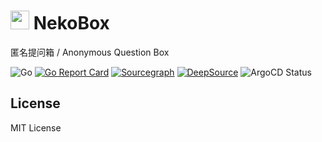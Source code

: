 # <img src="https://nekobox-public.oss-cn-hangzhou.aliyuncs.com/images/Neko.png" width=30px/> NekoBox

匿名提问箱 / Anonymous Question Box

![Go](https://github.com/NekoWheel/NekoBox/workflows/Go/badge.svg) [![Go Report Card](https://goreportcard.com/badge/github.com/NekoWheel/NekoBox)](https://goreportcard.com/report/github.com/NekoWheel/NekoBox) [![Sourcegraph](https://img.shields.io/badge/view%20on-Sourcegraph-brightgreen.svg?logo=sourcegraph)](https://sourcegraph.com/github.com/NekoWheel/NekoBox) [![DeepSource](https://deepsource.io/gh/NekoWheel/NekoBox.svg/?label=active+issues&token=7nuU5C-4QG3CP_5g9qFf3Bl9)](https://deepsource.io/gh/NekoWheel/NekoBox/?ref=repository-badge) ![ArgoCD Status](https://cd.app.n3ko.co/api/badge?name=nekobox&revision=true)

## License

MIT License
